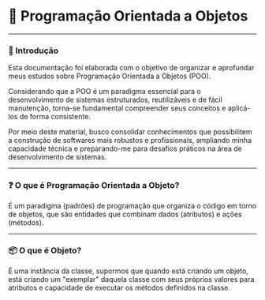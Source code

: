 # 🧱 Programação Orientada a Objetos

---

### 📖 Introdução
Esta documentação foi elaborada com o objetivo de organizar e aprofundar meus estudos sobre Programação Orientada a Objetos (POO).

Considerando que a POO é um paradigma essencial para o desenvolvimento de sistemas estruturados, reutilizáveis e de fácil manutenção, torna-se fundamental compreender seus conceitos e aplicá-los de forma consistente.

Por meio deste material, busco consolidar conhecimentos que possibilitem a construção de softwares mais robustos e profissionais, ampliando minha capacidade técnica e preparando-me para desafios práticos na área de desenvolvimento de sistemas.

--- 

### ❓ O que é Programação Orientada a Objeto?
É um paradigma (padrões) de programação que organiza o código em torno de objetos, que são entidades que combinam dados (atributos) e ações (métodos).

---

### 📦 O que é Objeto?
É uma instância da classe, supormos que quando está criando um objeto, está criando um "exemplar" daquela classe com seus próprios valores para atributos e capacidade de executar os métodos definidos na classe.
